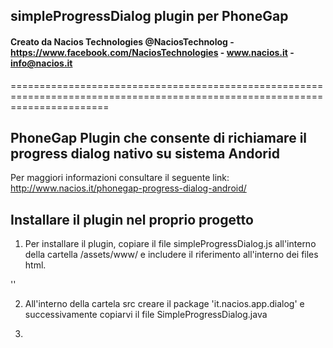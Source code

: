 ## simpleProgressDialog plugin per PhoneGap ##
#### Creato da Nacios Technologies @NaciosTechnolog - https://www.facebook.com/NaciosTechnologies - www.nacios.it - info@nacios.it ####
=============================================================================================================================

## PhoneGap Plugin che consente di  richiamare il progress dialog nativo su sistema Andorid ##

Per maggiori informazioni consultare il seguente link: http://www.nacios.it/phonegap-progress-dialog-android/

## Installare il plugin nel proprio progetto ##

1) Per installare il plugin, copiare il file simpleProgressDialog.js all'interno della cartella /assets/www/ e includere il riferimento all'interno dei files html.

'<script type="text/javascript" charset="utf-8" src="simpleProgressDialog.js"></script>'

2) All'interno della cartela src creare il package 'it.nacios.app.dialog' e successivamente copiarvi il file SimpleProgressDialog.java

3)


